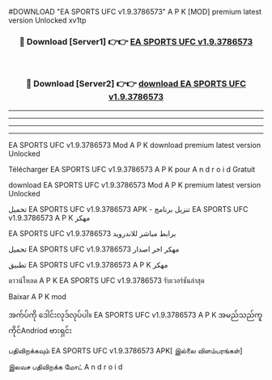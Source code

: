 #DOWNLOAD "EA SPORTS UFC v1.9.3786573" A P K [MOD] premium latest version Unlocked xv1tp 



<div align="center">

<h3>🔴 Download [Server1] 👉👉 <a href="https://apkdownload12.web.app/?title=EA SPORTS UFC v1.9.3786573">EA SPORTS UFC v1.9.3786573 </a></h3><br>

<h3>🔴 Download [Server2] 👉👉 <a href="https://apkdownload12.web.app/?title=EA SPORTS UFC v1.9.3786573">download EA SPORTS UFC v1.9.3786573 </a></h3>
</div>


----------------------------------------------------------

----------------------------------------------------------

----------------------------------------------------------

----------------------------------------------------------


EA SPORTS UFC v1.9.3786573 Mod A P K download premium latest version Unlocked

Télécharger  EA SPORTS UFC v1.9.3786573 A P K pour A n d r o i d Gratuit

download EA SPORTS UFC v1.9.3786573 Mod A P K premium latest version Unlocked

تحميل EA SPORTS UFC v1.9.3786573 APK - تنزيل برنامج EA SPORTS UFC v1.9.3786573 A P K مهكر

EA SPORTS UFC v1.9.3786573 برابط مباشر للاندرويد

تحميل EA SPORTS UFC v1.9.3786573 مهكر اخر اصدار

تطبيق EA SPORTS UFC v1.9.3786573 A P K مهكر

ดาวน์โหลด A P K EA SPORTS UFC v1.9.3786573 รับเวอร์ชันล่าสุด

Baixar A P K mod

အက်ပ်ကို ဒေါင်းလုဒ်လုပ်ပါ။ EA SPORTS UFC v1.9.3786573 A P K အမည်သည်ကူကိုင်Andriod ဗားရှင်း

பதிவிறக்கவும் EA SPORTS UFC v1.9.3786573 APK[ இல்லை விளம்பரங்கள்] 
 
இலவச பதிவிறக்க மோட் A n d r o i d




